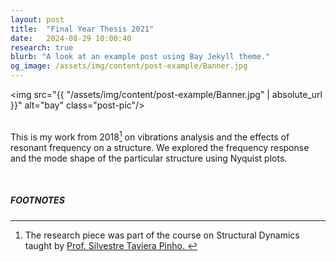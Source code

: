 ```yaml
---
layout: post
title:  "Final Year Thesis 2021"
date:   2024-08-29 10:00:40
research: true
blurb: "A look at an example post using Bay Jekyll theme."
og_image: /assets/img/content/post-example/Banner.jpg
---
```


<img src="{{ "/assets/img/content/post-example/Banner.jpg" | absolute_url }}" alt="bay" class="post-pic"/>
<br />
<br />

This is my work from 2018[^1] on vibrations analysis and the effects of resonant frequency on a structure. We explored the frequency response and the mode shape of the particular structure using Nyquist plots. 

<br />


##### FOOTNOTES

[^1]: The research piece was part of the course on Structural Dynamics taught by <a href="https://profiles.imperial.ac.uk/silvestre.pinho"> Prof. Silvestre Taviera Pinho. </a> 
